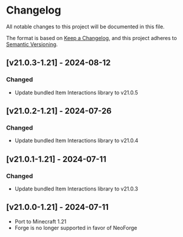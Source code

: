 # Changelog
All notable changes to this project will be documented in this file.

The format is based on [Keep a Changelog](https://keepachangelog.com/en/1.0.0/),
and this project adheres to [Semantic Versioning](https://semver.org/spec/v2.0.0.html).

## [v21.0.3-1.21] - 2024-08-12
### Changed
- Update bundled Item Interactions library to v21.0.5

## [v21.0.2-1.21] - 2024-07-26
### Changed
- Update bundled Item Interactions library to v21.0.4

## [v21.0.1-1.21] - 2024-07-11
### Changed
- Update bundled Item Interactions library to v21.0.3

## [v21.0.0-1.21] - 2024-07-11
- Port to Minecraft 1.21
- Forge is no longer supported in favor of NeoForge

